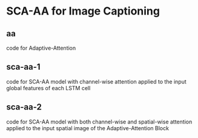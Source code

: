 # SCA-AA for Image Captioning
## aa
code for Adaptive-Attention
## sca-aa-1
code for SCA-AA model with channel-wise attention applied to the input global features of each LSTM cell
## sca-aa-2
code for SCA-AA model with both channel-wise and spatial-wise attention applied to the input spatial image of the Adaptive-Attention Block
